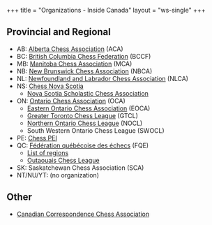 +++
title = "Organizations - Inside Canada"
layout = "ws-single"
+++

## Provincial and Regional
* AB: [Alberta Chess Association](http://www.albertachess.org/) (ACA)
* BC: [British Columbia Chess Federation](http://www.chess.bc.ca/) (BCCF)
* MB: [Manitoba Chess Association](https://chess.chessmanitoba.org/) (MCA)
* NB: [New Brunswick Chess Association](http://mcc.devastation.ca/NBCA.html) (NBCA)
* NL: [Newfoundland and Labrador Chess Association](http://nlchess.ca/) (NLCA)
* NS: [Chess Nova Scotia](https://www.chessns.ca/)
  * [Nova Scotia Scholastic Chess Association](http://www.nssca.ca/)
* ON: [Ontario Chess Association](http://www.ontariochess.com/) (OCA)
  * [Eastern Ontario Chess Association](http://www.eoca.ca/) (EOCA)
  * [Greater Toronto Chess League](http://www.torontochess.org/) (GTCL)
  * [Northern Ontario Chess League](https://www.chess.com/club/northern-ontario-chess-league) (NOCL)
  * South Western Ontario Chess League (SWOCL)
* PE: [Chess PEI](http://mcc.devastation.ca/chess_pei.html)
* QC: [Fédération québécoise des échecs](http://fqechecs.qc.ca/) (FQE)
  * [List of regions](https://www.fqechecs.qc.ca/regions/)
  * [Outaouais Chess League](https://www.matoutaouais.org/) 
* SK: Saskatchewan Chess Association (SCA)
* NT/NU/YT: (no organization)

## Other
* [Canadian Correspondence Chess Association](http://www.cccachess.ca/)
